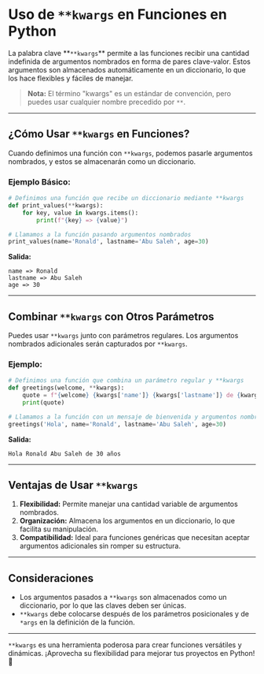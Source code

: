 # Uso de `**kwargs` en Funciones en Python

La palabra clave **`**kwargs`\*\* permite a las funciones recibir una cantidad indefinida de argumentos nombrados en forma de pares clave-valor. Estos argumentos son almacenados automáticamente en un diccionario, lo que los hace flexibles y fáciles de manejar.

> **Nota:** El término "kwargs" es un estándar de convención, pero puedes usar cualquier nombre precedido por `**`.

---

## ¿Cómo Usar `**kwargs` en Funciones?

Cuando definimos una función con `**kwargs`, podemos pasarle argumentos nombrados, y estos se almacenarán como un diccionario.

### Ejemplo Básico:

```python
# Definimos una función que recibe un diccionario mediante **kwargs
def print_values(**kwargs):
    for key, value in kwargs.items():
        print(f"{key} => {value}")

# Llamamos a la función pasando argumentos nombrados
print_values(name='Ronald', lastname='Abu Saleh', age=30)
```

**Salida:**

```
name => Ronald
lastname => Abu Saleh
age => 30
```

---

## Combinar `**kwargs` con Otros Parámetros

Puedes usar `**kwargs` junto con parámetros regulares. Los argumentos nombrados adicionales serán capturados por `**kwargs`.

### Ejemplo:

```python
# Definimos una función que combina un parámetro regular y **kwargs
def greetings(welcome, **kwargs):
    quote = f"{welcome} {kwargs['name']} {kwargs['lastname']} de {kwargs['age']} años"
    print(quote)

# Llamamos a la función con un mensaje de bienvenida y argumentos nombrados
greetings('Hola', name='Ronald', lastname='Abu Saleh', age=30)
```

**Salida:**

```
Hola Ronald Abu Saleh de 30 años
```

---

## Ventajas de Usar `**kwargs`

1. **Flexibilidad:** Permite manejar una cantidad variable de argumentos nombrados.
2. **Organización:** Almacena los argumentos en un diccionario, lo que facilita su manipulación.
3. **Compatibilidad:** Ideal para funciones genéricas que necesitan aceptar argumentos adicionales sin romper su estructura.

---

## Consideraciones

- Los argumentos pasados a `**kwargs` son almacenados como un diccionario, por lo que las claves deben ser únicas.
- `**kwargs` debe colocarse después de los parámetros posicionales y de `*args` en la definición de la función.

---

`**kwargs` es una herramienta poderosa para crear funciones versátiles y dinámicas. ¡Aprovecha su flexibilidad para mejorar tus proyectos en Python! 🚀

